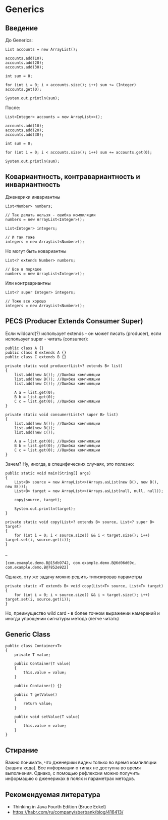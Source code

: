 # Generics

## Введение

До Generics:

    List accounts = new ArrayList();
    
    accounts.add(10);
    accounts.add(20);
    accounts.add(30);
    
    int sum = 0;
    
    for (int i = 0; i < accounts.size(); i++) sum += (Integer) accounts.get(0);
    
    System.out.println(sum);

После:

    List<Integer> accounts = new ArrayList<>();

    accounts.add(10);
    accounts.add(20);
    accounts.add(30);

    int sum = 0;

    for (int i = 0; i < accounts.size(); i++) sum += accounts.get(0);

    System.out.println(sum);

## Ковариантность, контравариантность и инвариантность

Дженерики инвариантны

    List<Number> numbers;
    
    // Так делать нельзя - ошибка компиляции
    numbers = new ArrayList<Integer>();

    List<Integer> integers;

    // И так тоже
    integers = new ArrayList<Number>();

Но могут быть ковариантны

    List<? extends Number> numbers;

    // Все в порядке
    numbers = new ArrayList<Integer>();

Или контрвариантны

    List<? super Integer> integers;

    // Тоже все хорошо
    integers = new ArrayList<Number>();

## PECS (Producer Extends Consumer Super)

Если wildcard(?) использует extends - он может писать (producer), если использует super - читать (consumer):

    public class A {}
    public class B extends A {}
    public class C extends B {}

	private static void producer(List<? extends B> list)
	{
		list.add(new A()); //Ошибка компиляции
		list.add(new B()); //Ошибка компиляции
		list.add(new C()); //Ошибка компиляции

		A a = list.get(0);
		B b = list.get(0);
		C c = list.get(0); //Ошибка компиляции
	}

	private static void consumer(List<? super B> list)
	{
		list.add(new A()); //Ошибка компиляции
		list.add(new B());
		list.add(new C());

		A a = list.get(0); //Ошибка компиляции
		B b = list.get(0); //Ошибка компиляции
		C c = list.get(0); //Ошибка компиляции
	}

Зачем? Ну, иногда, в специфических случаях, это полезно:

	public static void main(String[] args)
	{
		List<B> source = new ArrayList<>(Arrays.asList(new B(), new B(), new B()));
		List<B> target = new ArrayList<>(Arrays.asList(null, null, null));

		copy(source, target);

		System.out.println(target);
	}

	private static void copy(List<? extends B> source, List<? super B> target)
	{
		for (int i = 0; i < source.size() && i < target.size(); i++) target.set(i, source.get(i));
	}

_

    [com.example.demo.B@15db9742, com.example.demo.B@6d06d69c, com.example.demo.B@7852e922]

Однако, эту же задачу можно решить типизировав параметры

	private static <T extends B> void copy(List<T> source, List<T> target)
	{
		for (int i = 0; i < source.size() && i < target.size(); i++) target.set(i, source.get(i));
	}

Но, преимущество wild card - в более точном выражении намерений и иногда упрощении сигнатуры метода (легче читать)

## Generic Class

    public class Container<T>
    {
        private T value;
    
        public Container(T value)
        {
            this.value = value;
        }
    
        public Container() {}
    
        public T getValue()
        {
            return value;
        }
    
        public void setValue(T value)
        {
            this.value = value;
        }
    }

## Стирание

Важно понимать, что дженерики видны только во время компиляции (защита кода). Все информации о типах не доступна во время выполнения.
Однако, с помощью рефлексии можно получить информацию о дженериках в полях и параметрах методов.

## Рекомендуемая литература

- Thinking in Java Fourth Edition (Bruce Eckel)
- https://habr.com/ru/company/sberbank/blog/416413/

